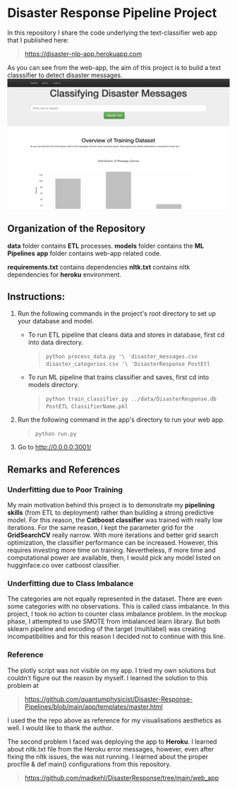# Disaster Response Pipeline Project
In this repository I share the code underlying the text-classifier web app that I published here:
> https://disaster-nlp-app.herokuapp.com

As you can see from the web-app, the aim of this project is to build a text classsifier to detect disaster messages.
![](app/templates/static/ss_app.png)

## Organization of the Repository
**data** folder contains **ETL** processes.
**models** folder contains the **ML Pipelines**
**app** folder contains web-app related code. 

**requirements.txt** contains dependencies
**nltk.txt** contains nltk dependencies for **heroku** environment.

## Instructions:
1. Run the following commands in the project's root directory to set up your database and model.

    - To run ETL pipeline that cleans data and stores in database, first cd into data directory.
   
      >`python process_data.py '\
      'disaster_messages.csv disaster_categories.csv '\
      'DisasterResponse PostEtl`
   
    - To run ML pipeline that trains classifier and saves, first cd into models directory.
      > `python train_classifier.py ../data/DisasterResponse.db PostETL ClassifierName.pkl`

2. Run the following command in the app's directory to run your web app.

   >`python run.py`

3. Go to http://0.0.0.0:3001/


## Remarks and References

### Underfitting due to Poor Training 
My main motivation behind this project is to demonstrate my **pipelining skills** (from ETL to deployment) rather than
building a strong predictive model. For this reason, the **Catboost classifier** was trained with really low iterations.
For the same reason, I kept the parameter grid for the **GridSearchCV** really narrow. With more iterations and better 
grid search optimization, the classifier performance can be increased. However, this requires investing more time on 
training. Nevertheless, if more time and computational power are available, then, I would pick any model listed on
hugginface.co over catboost classifier. 

### Underfitting due to Class Imbalance
The categories are not equally represented in the dataset. There are even some categories with no observations. This is 
called class imbalance. In this project, I took no action to counter class imbalance problem. In the mockup phase, I 
attempted to use SMOTE from imbalanced learn library. But both sklearn pipeline and encoding of the target (multilabel) 
was creating incompatibilities and for this reason I decided not to continue with this line.

### Reference
The plotly script was not visible on my app. I tried my own solutions but couldn't figure out the reason by myself. I 
learned the solution to this problem at
>
> https://github.com/quantumphysicist/Disaster-Response-Pipelines/blob/main/app/templates/master.html

I used the the repo above as reference for my visualisations aesthetics as well. I would like to thank the author. 

The second problem I faced was deploying the app to **Heroku**. I learned about nltk.txt file from the Heroku error 
messages, however, even after fixing the nltk issues, the was not running. I learned about the proper procfile & 
def main() configurations from this repository.
>
> https://github.com/madkehl/DisasterResponse/tree/main/web_app

